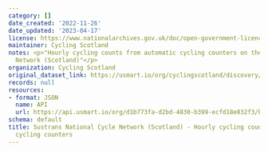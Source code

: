 ```yaml
---
category: []
date_created: '2022-11-26'
date_updated: '2023-04-17'
license: https://www.nationalarchives.gov.uk/doc/open-government-licence/version/3/
maintainer: Cycling Scotland
notes: <p>"Hourly cycling counts from automatic cycling counters on the National Cycle
  Network (Scotland)"</p>
organization: Cycling Scotland
original_dataset_link: https://usmart.io/org/cyclingscotland/discovery/discovery-view-detail/3598a5e9-333c-401a-8568-e79a890f287b
records: null
resources:
- format: JSON
  name: API
  url: https://api.usmart.io/org/d1b773fa-d2bd-4830-b399-ecfd18e832f3/baeb00e2-0944-4bbe-8011-3c7598602542/1/urql
schema: default
title: Sustrans National Cycle Network (Scotland) - Hourly cycling counts from automatic
  cycling counters
---
```

